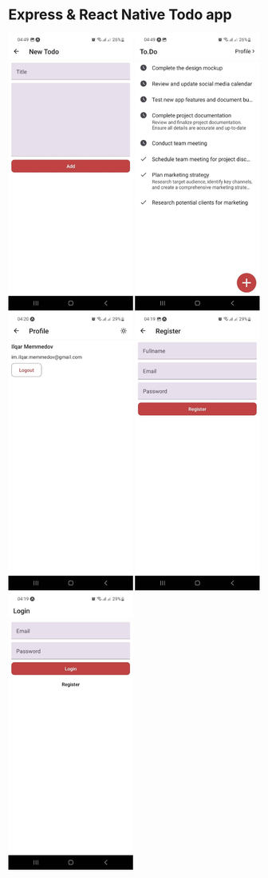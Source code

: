 # Express & React Native Todo app

<img src="screenshots/001.jpeg" width="250" alt="001">
<img src="screenshots/002.jpeg" width="250" alt="002">
<img src="screenshots/003.jpeg" width="250" alt="003">
<img src="screenshots/004.jpeg" width="250" alt="004">
<img src="screenshots/005.jpeg" width="250" alt="005">
